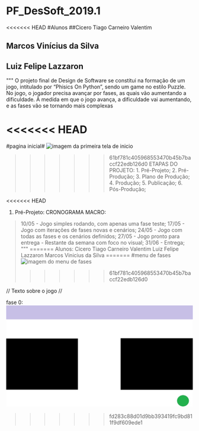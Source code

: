 ﻿# PF_DesSoft_2019.1

<<<<<<< HEAD
#Alunos
##Cicero Tiago Carneiro Valentim
## Marcos Vinícius da Silva
## Luiz Felipe Lazzaron

"""
O projeto final de Design de Software se constitui na formação de um jogo, intitulado por “Phisics On Python”, sendo um game no estilo Puzzle. No jogo, o jogador precisa avançar por fases, as quais vão aumentando a dificuldade. À medida em que o jogo avança, a dificuldade vai aumentando, e as fases vão se tornando mais complexas

<<<<<<< HEAD
=======
#pagina inicial#
![imagem da primeira tela de inicio](imagens/inicio.jpeg)

>>>>>>> 61bf781c405968553470b45b7baccf22edb126d0
ETAPAS DO PROJETO: 
	1. Pré-Projeto;
	2. Pré-Produção;
	3. Plano de Produção;
	4. Produção;
	5. Publicação;
	6. Pós-Produção;

<<<<<<< HEAD
1. Pré-Projeto:
CRONOGRAMA MACRO:
> 10/05 - Jogo simples rodando, com apenas uma fase teste;
> 17/05 - Jogo com iterações de fases novas e cenários;
> 24/05 - Jogo com todas as fases e os cenários definidos;
> 27/05 - Jogo pronto para entrega - Restante da semana com foco no visual;
> 31/06 - Entrega;
"""
=======
Alunos: 
Cicero Tiago Carneiro Valentim
Luiz Felipe Lazzaron
Marcos Vinicius da Silva
=======
#menu de fases
![imagem do menu de fases](imagens/fases.jpeg)
>>>>>>> 61bf781c405968553470b45b7baccf22edb126d0

// Texto sobre o jogo // 

fase 0:
![imagem da primeira tela de jogo](imagens/1.jpeg)
>>>>>>> fd283c88d01d9bb393419fc9bd811f9df609ede1
